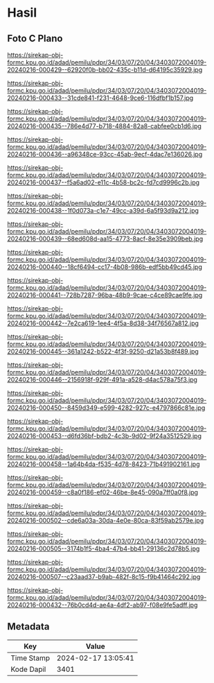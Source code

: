 # Hasil

## Foto C Plano

https://sirekap-obj-formc.kpu.go.id/adad/pemilu/pdpr/34/03/07/20/04/3403072004019-20240216-000429--62920f0b-bb02-435c-b11d-d64195c35929.jpg

https://sirekap-obj-formc.kpu.go.id/adad/pemilu/pdpr/34/03/07/20/04/3403072004019-20240216-000433--31cde841-f231-4648-9ce6-116dfbf1b157.jpg

https://sirekap-obj-formc.kpu.go.id/adad/pemilu/pdpr/34/03/07/20/04/3403072004019-20240216-000435--786e4d77-b718-4884-82a8-cabfee0cb1d6.jpg

https://sirekap-obj-formc.kpu.go.id/adad/pemilu/pdpr/34/03/07/20/04/3403072004019-20240216-000436--a96348ce-93cc-45ab-9ecf-4dac7e136026.jpg

https://sirekap-obj-formc.kpu.go.id/adad/pemilu/pdpr/34/03/07/20/04/3403072004019-20240216-000437--f5a6ad02-e11c-4b58-bc2c-fd7cd9996c2b.jpg

https://sirekap-obj-formc.kpu.go.id/adad/pemilu/pdpr/34/03/07/20/04/3403072004019-20240216-000438--1f0d073a-c1e7-49cc-a39d-6a5f93d9a212.jpg

https://sirekap-obj-formc.kpu.go.id/adad/pemilu/pdpr/34/03/07/20/04/3403072004019-20240216-000439--68ed608d-aa15-4773-8acf-8e35e3909beb.jpg

https://sirekap-obj-formc.kpu.go.id/adad/pemilu/pdpr/34/03/07/20/04/3403072004019-20240216-000440--18cf6494-cc17-4b08-986b-edf5bb49cd45.jpg

https://sirekap-obj-formc.kpu.go.id/adad/pemilu/pdpr/34/03/07/20/04/3403072004019-20240216-000441--728b7287-96ba-48b9-9cae-c4ce89cae9fe.jpg

https://sirekap-obj-formc.kpu.go.id/adad/pemilu/pdpr/34/03/07/20/04/3403072004019-20240216-000442--7e2ca619-1ee4-4f5a-8d38-34f76567a812.jpg

https://sirekap-obj-formc.kpu.go.id/adad/pemilu/pdpr/34/03/07/20/04/3403072004019-20240216-000445--361a1242-b522-4f3f-9250-d21a53b8f489.jpg

https://sirekap-obj-formc.kpu.go.id/adad/pemilu/pdpr/34/03/07/20/04/3403072004019-20240216-000446--2156918f-929f-491a-a528-d4ac578a75f3.jpg

https://sirekap-obj-formc.kpu.go.id/adad/pemilu/pdpr/34/03/07/20/04/3403072004019-20240216-000450--8459d349-e599-4282-927c-e4797866c81e.jpg

https://sirekap-obj-formc.kpu.go.id/adad/pemilu/pdpr/34/03/07/20/04/3403072004019-20240216-000453--d6fd36bf-bdb2-4c3b-9d02-9f24a3512529.jpg

https://sirekap-obj-formc.kpu.go.id/adad/pemilu/pdpr/34/03/07/20/04/3403072004019-20240216-000458--1a64b4da-f535-4d78-8423-71b491902161.jpg

https://sirekap-obj-formc.kpu.go.id/adad/pemilu/pdpr/34/03/07/20/04/3403072004019-20240216-000459--c8a0f186-ef02-46be-8e45-090a7ff0a0f8.jpg

https://sirekap-obj-formc.kpu.go.id/adad/pemilu/pdpr/34/03/07/20/04/3403072004019-20240216-000502--cde6a03a-30da-4e0e-80ca-83f59ab2579e.jpg

https://sirekap-obj-formc.kpu.go.id/adad/pemilu/pdpr/34/03/07/20/04/3403072004019-20240216-000505--3174b1f5-4ba4-47b4-bb41-29136c2d78b5.jpg

https://sirekap-obj-formc.kpu.go.id/adad/pemilu/pdpr/34/03/07/20/04/3403072004019-20240216-000507--c23aad37-b9ab-482f-8c15-f9b41464c292.jpg

https://sirekap-obj-formc.kpu.go.id/adad/pemilu/pdpr/34/03/07/20/04/3403072004019-20240216-000432--76b0cd4d-ae4a-4df2-ab97-f08e9fe5adff.jpg


## Metadata

| Key        | Value               |
| ---------- | ------------------- |
| Time Stamp | 2024-02-17 13:05:41 |
| Kode Dapil | 3401                |



